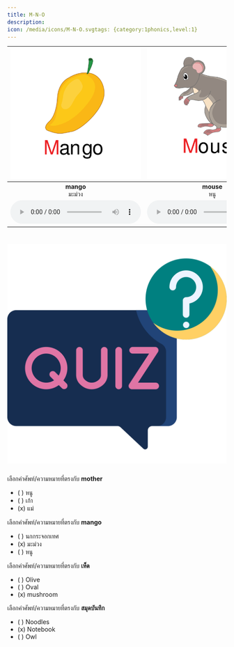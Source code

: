 ```yaml
---
title: M-N-O
description: 
icon: /media/icons/M-N-O.svgtags: {category:1phonics,level:1}
---
```

<div class="carrousel">


|![](/media/img/M-N-O__mango.svg)|![](/media/img/M-N-O__mouse.svg)|![](/media/img/M-N-O__moon.svg)|![](/media/img/M-N-O__mother.svg)|![](/media/img/M-N-O__mushroom.svg)|![](/media/img/M-N-O__milk.svg)|![](/media/img/M-N-O__Notebook.svg)|![](/media/img/M-N-O__Neck.svg)|![](/media/img/M-N-O__Nine.svg)|![](/media/img/M-N-O__Noodles.svg)|![](/media/img/M-N-O__Night.svg)|![](/media/img/M-N-O__Ostrich.svg)|![](/media/img/M-N-O__Owl.svg)|![](/media/img/M-N-O__Olive.svg)|![](/media/img/M-N-O__Octopus.svg)|![](/media/img/M-N-O__Oval.svg)|
| :----: | :----: | :----: | :----: | :----: | :----: | :----: | :----: | :----: | :----: | :----: | :----: | :----: | :----: | :----: | :----: |
|**mango**<br>มะม่วง|**mouse**<br>หนู|**moon**<br>ดวงจันทร์|**mother**<br>แม่|**mushroom**<br>เห็ด|**milk**<br>นม|**Notebook**<br>สมุดบันทึก|**Neck**<br>คอ|**Nine**<br>เก้า|**Noodles**<br>บะหมี่|**Night**<br>กลางคืน|**Ostrich**<br>นกกระจอกเทศ|**Owl**<br>นกฮูก|**Olive**<br>มะกอก|**Octopus**<br>ปลาหมึกยักษ์|**Oval**<br>วงรี|
|![](/media/audio/mango.mp3)|![](/media/audio/mouse.mp3)|![](/media/audio/moon.mp3)|![](/media/audio/mother.mp3)|![](/media/audio/mushroom.mp3)|![](/media/audio/milk.mp3)|![](/media/audio/Notebook.mp3)|![](/media/audio/Neck.mp3)|![](/media/audio/Nine.mp3)|![](/media/audio/Noodles.mp3)|![](/media/audio/Night.mp3)|![](/media/audio/Ostrich.mp3)|![](/media/audio/Owl.mp3)|![](/media/audio/Olive.mp3)|![](/media/audio/Octopus.mp3)|![](/media/audio/Oval.mp3)|

</div>



# ![icon](/media/icons/quiz.svg) 


 เลือกคำศัพท์/ความหมายที่ตรงกับ **mother**
 - ( ) หนู
 - ( ) เก้า
 - (x) แม่

 เลือกคำศัพท์/ความหมายที่ตรงกับ **mango**
 - ( ) นกกระจอกเทศ
 - (x) มะม่วง
 - ( ) หนู

 เลือกคำศัพท์/ความหมายที่ตรงกับ **เห็ด**
 - ( ) Olive
 - ( ) Oval
 - (x) mushroom

 เลือกคำศัพท์/ความหมายที่ตรงกับ **สมุดบันทึก**
 - ( ) Noodles
 - (x) Notebook
 - ( ) Owl
